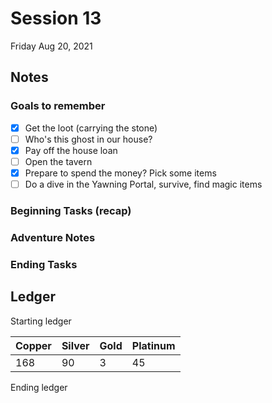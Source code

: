# Session 13

Friday Aug 20, 2021

## Notes

### Goals to remember

- [x] Get the loot (carrying the stone)
- [ ] Who's this ghost in our house?
- [x] Pay off the house loan
- [ ] Open the tavern
- [x] Prepare to spend the money? Pick some items
- [ ] Do a dive in the Yawning Portal, survive, find magic items

### Beginning Tasks (recap)

### Adventure Notes

### Ending Tasks

## Ledger

Starting ledger

| Copper | Silver | Gold | Platinum |
| --- | --- | --- | --- |
| 168 | 90 | 3 | 45 |

Ending ledger
